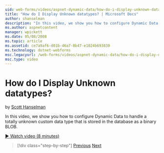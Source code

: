 ```yaml
---
uid: web-forms/videos/aspnet-dynamic-data/how-do-i-display-unknown-datatypes
title: "How do I Display Unknown datatypes? | Microsoft Docs"
author: shanselman
description: "In this video, we show you how to configure Dynamic Data to handle a totally unknown custom data type that is stored in the database as a binary BLOB."
ms.author: aspnetcontent
manager: wpickett
ms.date: 05/08/2008
ms.topic: article
ms.assetid: ce7a9af6-d01b-46a7-8b47-e1024b693830
ms.technology: dotnet-webforms
msc.legacyurl: /web-forms/videos/aspnet-dynamic-data/how-do-i-display-unknown-datatypes
msc.type: video
---
```

How do I Display Unknown datatypes?
====================
by [Scott Hanselman](https://github.com/shanselman)

In this video, we show you how to configure Dynamic Data to handle a totally unknown custom data type that is stored in the database as a binary BLOB.

[&#9654; Watch video (8 minutes)](https://channel9.msdn.com/Blogs/ASP-NET-Site-Videos/how-do-i-display-unknown-datatypes)

> [!div class="step-by-step"]
> [Previous](how-do-i-make-custom-pages.md)
> [Next](how-do-i-use-a-dynamiccontrol-in-listview-and-detailsview-controls.md)
